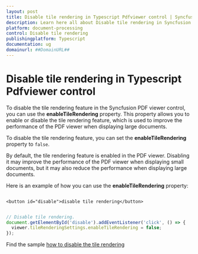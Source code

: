 ```yaml
---
layout: post
title: Disable tile rendering in Typescript Pdfviewer control | Syncfusion
description: Learn here all about Disable tile rendering in Syncfusion Typescript Pdfviewer control of Syncfusion Essential JS 2 and more.
platform: document-processing
control: Disable tile rendering
publishingplatform: Typescript
documentation: ug
domainurl: ##DomainURL##
---
```


# Disable tile rendering in Typescript Pdfviewer control

To disable the tile rendering feature in the Syncfusion PDF viewer control, you can use the **enableTileRendering** property. This property allows you to enable or disable the tile rendering feature, which is used to improve the performance of the PDF viewer when displaying large documents.

To disable the tile rendering feature, you can set the **enableTileRendering** property to `false`.

By default, the tile rendering feature is enabled in the PDF viewer. Disabling it may improve the performance of the PDF viewer when displaying small documents, but it may also reduce the performance when displaying large documents.

Here is an example of how you can use the **enableTileRendering** property:

```

<button id="disable">disable tile rendering</button>

```

```ts

// Disable tile rendering.
document.getElementById('disable').addEventListener('click', () => {
  viewer.tileRenderingSettings.enableTileRendering = false;
});

```

Find the sample [how to disable the tile rendering](https://stackblitz.com/edit/vj1hf8-q8ayqc?file=index.ts)